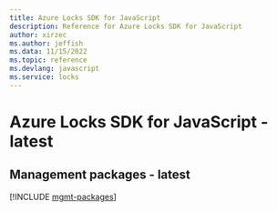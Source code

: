 ```yaml
---
title: Azure Locks SDK for JavaScript
description: Reference for Azure Locks SDK for JavaScript
author: xirzec
ms.author: jeffish
ms.data: 11/15/2022
ms.topic: reference
ms.devlang: javascript
ms.service: locks
---
```

# Azure Locks SDK for JavaScript - latest

## Management packages - latest
[!INCLUDE [mgmt-packages](locks-mgmt-index.md)]